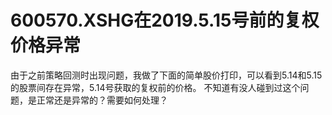 # 600570.XSHG在2019.5.15号前的复权价格异常

由于之前策略回测时出现问题，我做了下面的简单股价打印，可以看到5.14和5.15的股票间存在异常，5.14号获取的复权前的价格。
不知道有没人碰到过这个问题，是正常还是异常的？需要如何处理？